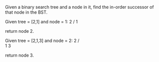 Given a binary search tree and a node in it, find the in-order successor of that node in the BST.

Given tree = [2,1] and node = 1:
   2
  /
 1

return node 2.

Given tree = [2,1,3] and node = 2:
    2
   / \
  1   3

return node 3.
